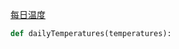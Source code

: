 [每日温度](https://leetcode-cn.com/problems/daily-temperatures/)

```python
def dailyTemperatures(temperatures):
```
